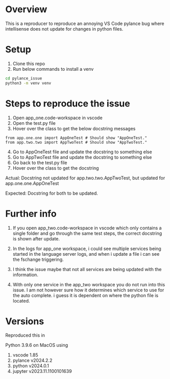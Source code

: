 # Overview

This is a reproducer to reproduce an annoying VS Code pylance bug where intellisense does not update for changes in python files.

# Setup

1. Clone this repo
2. Run below commands to install a venv

```bash
cd pylance_issue
python3 -m venv venv
```

# Steps to reproduce the issue

1. Open app_one.code-workspace in vscode
2. Open the test.py file
3. Hover over the class to get the below docstring messages

```
from app.one.one import AppOneTest # Should show "AppOneTest."
from app.two.two import AppTwoTest # Should show "AppTwoTest."
```

4. Go to AppOneTest file and update the docstring to something else
5. Go to AppTwoTest file and update the docstring to something else
6. Go back to the test.py file
7. Hover over the class to get the docstring

Actual: Docstring not updated for app.two.two.AppTwoTest, but updated for app.one.one.AppOneTest

Expected: Docstring for both to be updated.

# Further info

1. If you open app_two.code-workspace in vscode which only contains a single folder and go through the same test steps, the correct docstring is shown after update.

2. In the logs for app_one workspace, i could see multiple services being started in the language server logs, and when i update a file i can see the fschange triggering.

3. I think the issue maybe that not all services are being updated with the information.

4. With only one service in the app_two workspace you do not run into this issue. I am not however sure how it determines which service to use for the auto complete. i guess it is dependent on where the python file is located.

# Versions

Reproduced this in

Python 3.9.6 on MacOS using

1. vscode 1.85
2. pylance v2024.2.2
3. python v2024.0.1
4. jupyter v2023.11.1100101639
